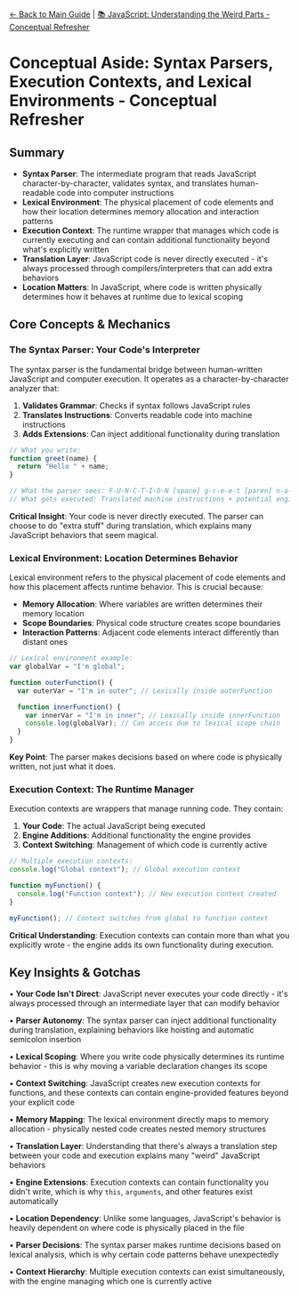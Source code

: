 [← Back to Main Guide](../README.md) | [📚 JavaScript: Understanding the Weird Parts - Conceptual Refresher](../README.md)

# Conceptual Aside: Syntax Parsers, Execution Contexts, and Lexical Environments - Conceptual Refresher

## Summary

- **Syntax Parser**: The intermediate program that reads JavaScript character-by-character, validates syntax, and translates human-readable code into computer instructions
- **Lexical Environment**: The physical placement of code elements and how their location determines memory allocation and interaction patterns
- **Execution Context**: The runtime wrapper that manages which code is currently executing and can contain additional functionality beyond what's explicitly written
- **Translation Layer**: JavaScript code is never directly executed - it's always processed through compilers/interpreters that can add extra behaviors
- **Location Matters**: In JavaScript, where code is written physically determines how it behaves at runtime due to lexical scoping

## Core Concepts & Mechanics

### The Syntax Parser: Your Code's Interpreter

The syntax parser is the fundamental bridge between human-written JavaScript and computer execution. It operates as a character-by-character analyzer that:

1. **Validates Grammar**: Checks if syntax follows JavaScript rules
2. **Translates Instructions**: Converts readable code into machine instructions
3. **Adds Extensions**: Can inject additional functionality during translation

```javascript
// What you write:
function greet(name) {
  return "Hello " + name;
}

// What the parser sees: F-U-N-C-T-I-O-N [space] g-r-e-e-t [paren] n-a-m-e [paren]
// What gets executed: Translated machine instructions + potential engine additions
```

**Critical Insight**: Your code is never directly executed. The parser can choose to do "extra stuff" during translation, which explains many JavaScript behaviors that seem magical.

### Lexical Environment: Location Determines Behavior

Lexical environment refers to the physical placement of code elements and how this placement affects runtime behavior. This is crucial because:

- **Memory Allocation**: Where variables are written determines their memory location
- **Scope Boundaries**: Physical code structure creates scope boundaries
- **Interaction Patterns**: Adjacent code elements interact differently than distant ones

```javascript
// Lexical environment example:
var globalVar = "I'm global";

function outerFunction() {
  var outerVar = "I'm in outer"; // Lexically inside outerFunction

  function innerFunction() {
    var innerVar = "I'm in inner"; // Lexically inside innerFunction
    console.log(globalVar); // Can access due to lexical scope chain
  }
}
```

**Key Point**: The parser makes decisions based on where code is physically written, not just what it does.

### Execution Context: The Runtime Manager

Execution contexts are wrappers that manage running code. They contain:

1. **Your Code**: The actual JavaScript being executed
2. **Engine Additions**: Additional functionality the engine provides
3. **Context Switching**: Management of which code is currently active

```javascript
// Multiple execution contexts:
console.log("Global context"); // Global execution context

function myFunction() {
  console.log("Function context"); // New execution context created
}

myFunction(); // Context switches from global to function context
```

**Critical Understanding**: Execution contexts can contain more than what you explicitly wrote - the engine adds its own functionality during execution.

## Key Insights & Gotchas

• **Your Code Isn't Direct**: JavaScript never executes your code directly - it's always processed through an intermediate layer that can modify behavior

• **Parser Autonomy**: The syntax parser can inject additional functionality during translation, explaining behaviors like hoisting and automatic semicolon insertion

• **Lexical Scoping**: Where you write code physically determines its runtime behavior - this is why moving a variable declaration changes its scope

• **Context Switching**: JavaScript creates new execution contexts for functions, and these contexts can contain engine-provided features beyond your explicit code

• **Memory Mapping**: The lexical environment directly maps to memory allocation - physically nested code creates nested memory structures

• **Translation Layer**: Understanding that there's always a translation step between your code and execution explains many "weird" JavaScript behaviors

• **Engine Extensions**: Execution contexts can contain functionality you didn't write, which is why `this`, `arguments`, and other features exist automatically

• **Location Dependency**: Unlike some languages, JavaScript's behavior is heavily dependent on where code is physically placed in the file

• **Parser Decisions**: The syntax parser makes runtime decisions based on lexical analysis, which is why certain code patterns behave unexpectedly

• **Context Hierarchy**: Multiple execution contexts can exist simultaneously, with the engine managing which one is currently active
